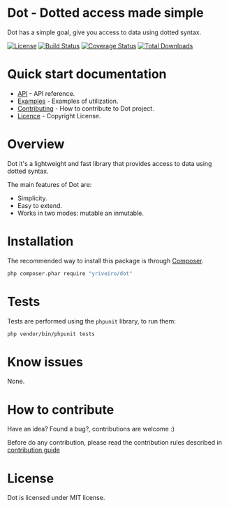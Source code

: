 # Dot - Dotted access made simple

Dot has a simple goal, give you access to data using dotted syntax.

[![License](https://poser.pugx.org/yriveiro/dot/license)](https://packagist.org/packages/yriveiro/dot)
[![Build Status](https://travis-ci.org/yriveiro/dot.svg?branch=master)](https://travis-ci.org/yriveiro/dot)
[![Coverage Status](https://coveralls.io/repos/github/yriveiro/dot/badge.svg?branch=master)](https://coveralls.io/github/yriveiro/dot?branch=master)
[![Total Downloads](https://poser.pugx.org/yriveiro/dot/downloads)](https://packagist.org/packages/yriveiro/dot)

# Quick start documentation

- [API](doc/API.md) - API reference.
- [Examples](doc/Examples.md) - Examples of utilization.
- [Contributing](CONTRIBUTING.md) - How to contribute to Dot project.
- [Licence](LICENSE.md) - Copyright License.

# Overview

Dot it's a lightweight and fast library that provides access to data using dotted syntax.

The main features of Dot are:

- Simplicity.
- Easy to extend.
- Works in two modes: mutable an inmutable.

# Installation

The recommended way to install this package is through [Composer](http://getcomposer.org/download/).

```sh
php composer.phar require "yriveiro/dot"
```

# Tests

Tests are performed using the `phpunit` library, to run them:

```sh
php vendor/bin/phpunit tests
```

# Know issues

None.

# How to contribute

Have an idea? Found a bug?, contributions are welcome :)

Before do any contribution, please read the contribution rules described in [contribution guide](CONTRIBUTING.md)

# License

Dot is licensed under MIT license.
